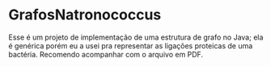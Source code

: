 # GrafosNatronococcus

Esse é um projeto de implementação de uma estrutura de grafo no Java; ela é genérica porém eu a usei pra representar as ligações proteicas de uma bactéria.
Recomendo acompanhar com o arquivo em PDF.


